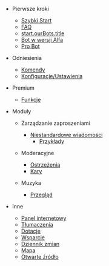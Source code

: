 - Pierwsze kroki

  - [Szybki Start](/pl/getting-started/quick-start.md)
  - [FAQ](/pl/getting-started/faq.md)
  - [start.ourBots.title](/pl/getting-started/our-bots.md)
  - [Bot w wersji Alfa](/pl/getting-started/alpha.md)
  - [Pro Bot](/pl/getting-started/pro.md)

- Odniesienia

  - [Komendy](/pl/reference/commands.md)
  - [Konfiguracje/Ustawienia](/pl/reference/settings.md)

- Premium

  - [Funkcje](/pl/premium/features.md)

- Moduły

  - Zarządzanie zaproszeniami

    - [Niestandardowe wiadomości](/pl/modules/invites/custom-messages.md)
      - [Przykłady](/pl/modules/invites/examples.md)

  - Moderacyjne

    - [Ostrzeżenia](/pl/modules/moderation/strikes.md)
    - [Kary](/pl/modules/moderation/punishments.md)

  - Muzyka

    - [Przegląd](/pl/modules/music/overview.md)

- Inne

  - [Panel internetowy](/pl/other/webpanel.md)
  - [Tłumaczenia](/pl/other/translations.md)
  - [Dotacje](/pl/other/donating.md)
  - [Wsparcie](/pl/other/support.md)
  - [Dziennik zmian](/pl/other/changelog.md)
  - [Mapa](/pl/other/roadmap.md)
  - [Otwarte źródło](/pl/other/open-source.md)
